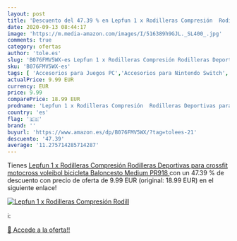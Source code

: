 ```yaml
---
layout: post
title: 'Descuento del 47.39 % en Lepfun 1 x Rodilleras Compresión  Rodill'
date: 2020-09-13 08:44:17
image: 'https://m.media-amazon.com/images/I/516389h9GJL._SL400_.jpg'
comments: true
category: ofertas
author: 'tole.es'
slug: 'B076FMV5WX-es Lepfun 1 x Rodilleras Compresión Rodilleras Deportivas...'
sku: 'B076FMV5WX-es'
tags: [ 'Accesorios para Juegos PC','Accesorios para Nintendo Switch','Hardware y juegos para Nintendo Switch','Juegos de construcción para niños','Juegos y Accesorios para PC','Juguetes','Juguetes y juegos','Mandos para Nintendo Switch','Muñecos y figuras','Playsets de figuras de juguete para niños','Videojuegos','bicicleta', ]
actualPrice: 9.99 EUR
currency: EUR
price: 9.99
comparePrice: 18.99 EUR
prodname: 'Lepfun 1 x Rodilleras Compresión  Rodilleras Deportivas para crossfit  motocross  voleibol  bicicleta  Baloncesto  Medium  PR918 '
country: 'es'
flag: '🇪🇸'
brand: ''
buyurl: 'https://www.amazon.es/dp/B076FMV5WX/?tag=tolees-21'
descuento: '47.39'
average: '11.275714285714287'
---
```


Tienes [Lepfun 1 x Rodilleras Compresión  Rodilleras Deportivas para crossfit  motocross  voleibol  bicicleta  Baloncesto  Medium  PR918 ](https://www.amazon.es/dp/B076FMV5WX/?tag=tolees-21) con un 47.39 % de descuento con precio de oferta de 9.99 EUR (original: 18.99 EUR) en el siguiente enlace!

[![Lepfun 1 x Rodilleras Compresión  Rodill](https://m.media-amazon.com/images/I/516389h9GJL._SL400_.jpg)](https://www.amazon.es/dp/B076FMV5WX/?tag=tolees-21)

ℹ️:


[🛒 Accede a la oferta!!](https://www.amazon.es/dp/B076FMV5WX/?tag=tolees-21)
